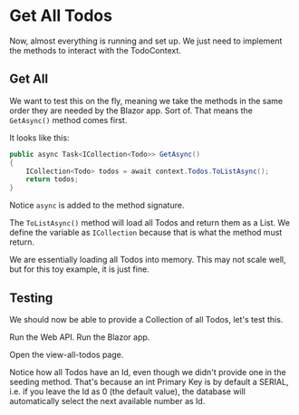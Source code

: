 # Get All Todos

Now, almost everything is running and set up. We just need to implement the methods to interact with the TodoContext.

## Get All

We want to test this on the fly, meaning we take the methods in the same order they are needed by the Blazor app. Sort of. That means the `GetAsync()` method comes first.

It looks like this:

```csharp
public async Task<ICollection<Todo>> GetAsync()
{
    ICollection<Todo> todos = await context.Todos.ToListAsync();
    return todos;
}
```

Notice `async` is added to the method signature.

The `ToListAsync()` method will load all Todos and return them as a List. We define the variable as `ICollection` because that is what the method must return.

We are essentially loading all Todos into memory. This may not scale well, but for this toy example, it is just fine.

## Testing

We should now be able to provide a Collection of all Todos, let's test this.

Run the Web API. Run the Blazor app.

Open the view-all-todos page.

Notice how all Todos have an Id, even though we didn't provide one in the seeding method. That's because an int Primary Key is by default a SERIAL, i.e. if you leave the Id as 0 (the default value), the database will automatically select the next available number as Id.